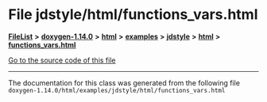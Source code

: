 

# File jdstyle/html/functions\_vars.html



[**FileList**](files.md) **>** [**doxygen-1.14.0**](dir_9d5bad020669189c90cda983471be5d0.md) **>** [**html**](dir_05d1fd8a7cdd04f638f8b23196de02e2.md) **>** [**examples**](dir_aa52e73a32d193037813a53dcfe817b6.md) **>** [**jdstyle**](dir_9e51e81487284a2b66603cb7991333dd.md) **>** [**html**](dir_54a6b09928303b2033b0bbcf7cd1e991.md) **>** [**functions\_vars.html**](jdstyle_2html_2functions__vars_8html.md)

[Go to the source code of this file](jdstyle_2html_2functions__vars_8html_source.md)





































































------------------------------
The documentation for this class was generated from the following file `doxygen-1.14.0/html/examples/jdstyle/html/functions_vars.html`

